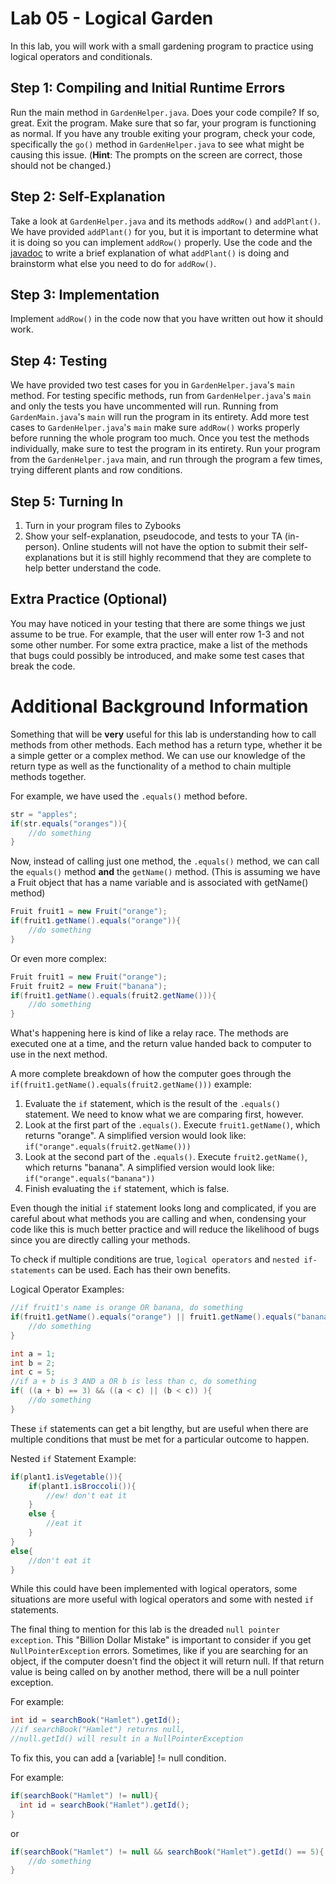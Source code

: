 # Lab 05 - Logical Garden

In this lab, you will work with a small gardening program to practice using logical operators and conditionals.

## Step 1: Compiling and Initial Runtime Errors
Run the main method in `GardenHelper.java`. Does your code compile? If so, great. Exit the program. Make sure that so far, your program is functioning as normal. If you have any trouble exiting your program, check your code, specifically the `go()` method in `GardenHelper.java` to see what might be causing this issue. (**Hint**: The prompts on the screen are correct, those should not be changed.)

## Step 2: Self-Explanation
Take a look at `GardenHelper.java` and its methods `addRow()` and `addPlant()`. We have provided `addPlant()` for you, but it is important to determine what it is doing so you can implement `addRow()` properly. Use the code and the [javadoc](http://www.cs.colostate.edu/~cs163/javadoc/lab05/package-summary.html) to write a brief explanation of what `addPlant()` is doing and brainstorm what else you need to do for `addRow()`. 

## Step 3: Implementation
Implement `addRow()` in the code now that you have written out how it should work. 

## Step 4: Testing
We have provided two test cases for you in `GardenHelper.java`'s `main` method. For testing specific methods, run from `GardenHelper.java`'s `main` and only the tests you have uncommented will run. Running from `GardenMain.java`'s `main` will run the program in its entirety. Add more test cases to `GardenHelper.java`'s `main` make sure `addRow()` works properly before running the whole program too much. Once you test the methods individually, make sure to test the program in its entirety. Run your program from the `GardenHelper.java` main, and run through the program a few times, trying different plants and row conditions. 

## Step 5: Turning In
1. Turn in your program files to Zybooks
2. Show your self-explanation, pseudocode, and tests to your TA (in-person). Online students will not have the option to submit their self-explanations but it is still highly recommend that they are complete to help better understand the code.

## Extra Practice (Optional)
You may have noticed in your testing that there are some things we just assume to be true. For example, that the user will enter row 1-3 and not some other number. For some extra practice, make a list of the methods that bugs could possibly be introduced, and make some test cases that break the code. 

# Additional Background Information

Something that will be **very** useful for this lab is understanding how to call methods from other methods. Each method has a return type, whether it be a simple getter or a complex method. We can use our knowledge of the return type as well as the functionality of a method to chain multiple methods together. 

For example, we have used the `.equals()` method before.
```java
str = "apples";
if(str.equals("oranges")){
    //do something
}
```
Now, instead of calling just one method, the `.equals()` method, we can call the `equals()` method **and** the `getName()` method. (This is assuming we have a Fruit object that has a name variable and is associated with getName() method)
```java
Fruit fruit1 = new Fruit("orange");
if(fruit1.getName().equals("orange")){
    //do something
}
```
Or even more complex:
```java
Fruit fruit1 = new Fruit("orange");
Fruit fruit2 = new Fruit("banana");
if(fruit1.getName().equals(fruit2.getName())){
    //do something
}
```

What's happening here is kind of like a relay race. The methods are executed one at a time, and the return value handed back to computer to use in the next method. 

A more complete breakdown of how the computer goes through the `if(fruit1.getName().equals(fruit2.getName()))` example:
1. Evaluate the `if` statement, which is the result of the `.equals()` statement. We need to know what we are comparing first, however.
2. Look at the first part of the `.equals()`. Execute `fruit1.getName()`, which returns "orange". A simplified version would look like: ```if("orange".equals(fruit2.getName()))```
4. Look at the second part of the `.equals()`. Execute `fruit2.getName()`, which returns "banana". A simplified version would look like: ```if("orange".equals("banana"))```
5. Finish evaluating the `if` statement, which is false.

Even though the initial `if` statement looks long and complicated, if you are careful about what methods you are calling and when, condensing your code like this is much better practice and will reduce the likelihood of bugs since you are directly calling your methods. 


To check if multiple conditions are true, `logical operators` and `nested if-statements` can be used. Each has their own benefits.

Logical Operator Examples:

```java
//if fruit1's name is orange OR banana, do something
if(fruit1.getName().equals("orange") || fruit1.getName().equals("banana")){
    //do something
}
```

```java
int a = 1;
int b = 2;
int c = 5;
//if a + b is 3 AND a OR b is less than c, do something
if( ((a + b) == 3) && ((a < c) || (b < c)) ){
    //do something
}
```
These `if` statements can get a bit lengthy, but are useful when there are multiple conditions that must be met for a particular outcome to happen.

Nested `if` Statement Example:

```java
if(plant1.isVegetable()){
    if(plant1.isBroccoli()){
        //ew! don't eat it
    }
    else {
        //eat it
    }
}
else{
    //don't eat it
}
```
While this could have been implemented with logical operators, some situations are more useful with logical operators and some with nested `if` statements. 

The final thing to mention for this lab is the dreaded `null pointer exception`. This "Billion Dollar Mistake" is important to consider if you get `NullPointerException` errors. Sometimes, like if you are searching for an object, if the computer doesn't find the object it will return null. If that return value is being called on by another method, there will be a null pointer exception. 

For example:
```java
int id = searchBook("Hamlet").getId();
//if searchBook("Hamlet") returns null, 
//null.getId() will result in a NullPointerException
```

To fix this, you can add a [variable] != null condition.

For example:
```java
if(searchBook("Hamlet") != null){
  int id = searchBook("Hamlet").getId();
}
```
or
```java
if(searchBook("Hamlet") != null && searchBook("Hamlet").getId() == 5){
    //do something
}
```
